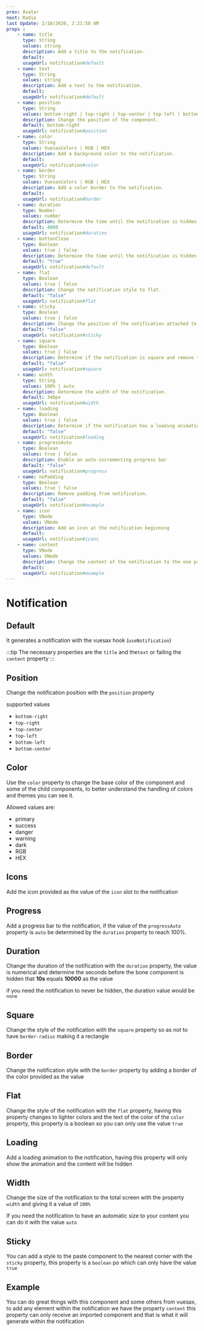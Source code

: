 ```yaml
---
prev: Avatar
next: Radio
last Update: 2/10/2020, 2:21:50 AM
props : 
    - name: title
      type: String
      values: string
      description: Add a title to the notification.
      default: 
      usageUrl: notification#default
    - name: text
      type: String
      values: string
      description: Add a text to the notification.
      default:
      usageUrl: notification#default
    - name: position
      type: String
      values: bottom-right | top-right | top-center | top-left | bottom-left | bottom-center
      description: Change the position of the component.
      default: bottom-right
      usageUrl: notification#position
    - name: color
      type: String
      values: VuesaxColors | RGB | HEX
      description: Add a background color to the notification.
      default: 
      usageUrl: notification#color
    - name: border
      type: String
      values: VuesaxColors | RGB | HEX
      description: Add a color border to the notification.
      default: 
      usageUrl: notification#border
    - name: duration
      type: Number
      values: number
      description: Determine the time until the notification is hidden.
      default: 4000
      usageUrl: notification#duration
    - name: buttonClose
      type: Boolean
      values: true | false
      description: Determine the time until the notification is hidden.
      default: "true"
      usageUrl: notification#default
    - name: flat
      type: Boolean
      values: true | false
      description: Change the notification style to flat.
      default: "false"
      usageUrl: notification#flat
    - name: sticky
      type: Boolean
      values: true | false
      description: Change the position of the notification attached to the nearest corner.	
      default: "false"
      usageUrl: notification#sticky
    - name: square
      type: Boolean
      values: true | false
      description: Determine if the notification is square and remove the border-radius.
      default: "false"
      usageUrl: notification#square
    - name: width
      type: String
      values: 100% | auto
      description: Determine the width of the notification.
      default: 340px
      usageUrl: notification#width
    - name: loading
      type: Boolean
      values: true | false
      description: Determine if the notification has a loading animation.
      default: "false"
      usageUrl: notification#loading
    - name: progressAuto
      type: Boolean
      values: true | false
      description: Enable an auto-incrementing progress bar
      default: "false"
      usageUrl: notification#progress
    - name: noPadding
      type: Boolean
      values: true | false
      description: Remove padding from notification.
      default: "false"
      usageUrl: notification#example
    - name: icon
      type: VNode
      values: VNode
      description: Add an icon at the notification beginning
      default: 
      usageUrl: notification#icons
    - name: content
      type: VNode
      values: VNode
      description: Change the content of the notification to the one provided as a value
      default: 
      usageUrl: notification#example
---
```


# Notification

<card>

## Default

It generates a notification with the vuesax hook (`useNotification`)

:::tip
  The necessary properties are the `title` and the`text` or failing the `content` property
:::

</card>

<card subtitle="Position">

## Position

Change the notification position with the `position` property

supported values

- `bottom-right` <Badge type="text" text="Default"/>
- `top-right`
- `top-center`
- `top-left`
- `bottom-left`
- `bottom-center`

</card>

<card subtitle="Color">

## Color

Use the `color` property to change the base color of the component and some of the child components, to better understand the handling of colors and themes you can see it.

Allowed values ​​are:

- primary
- success
- danger
- warning
- dark
- RGB
- HEX

</card>

<card subtitle="Icons">

## Icons

Add the icon provided as the value of the `icon` slot to the notification

</card>

<card subtitle="Progress">

## Progress

Add a progress bar to the notification, if the value of the `progressAuto` property is `auto` be determined by the `duration` property to reach 100%.

</card>

<card subtitle="Duration">

## Duration

Change the duration of the notification with the `duration` property, the value is numerical and determine the seconds before the bone component is hidden that **10s** equals **10000** as the value

if you need the notification to never be hidden, the duration value would be `none`

</card>

<card subtitle="Square">

## Square

Change the style of the notification with the `square` property so as not to have `border-radius` making it a rectangle

</card>

<card subtitle="Border">

## Border

Change the notification style with the `border` property by adding a border of the color provided as the value

</card>

<card subtitle="Flat">

## Flat

Change the style of the notification with the `flat` property, having this property changes to lighter colors and the text of the color of the `color` property, this property is a boolean so you can only use the value `true`

</card>

<card subtitle="Loading">

## Loading

Add a loading animation to the notification, having this property will only show the animation and the content will be hidden

</card>

<card subtitle="Width">

## Width

Change the size of the notification to the total screen with the property `width` and giving it a value of `100%`

If you need the notification to have an automatic size to your content you can do it with the value `auto`

</card>

<card subtitle="Sticky">

## Sticky

You can add a style to the paste component to the nearest corner with the `sticky` property, this property is a `boolean` po which can only have the value `true`

</card>

<card subtitle="Example">

## Example

You can do great things with this component and some others from vuesax, to add any element within the notification we have the property `content` this property can only receive an imported component and that is what it will generate within the notification

</card>

<script setup>
import Api from "../../../theme/global-components/template/API.tsx"
</script>

<Api></Api>
